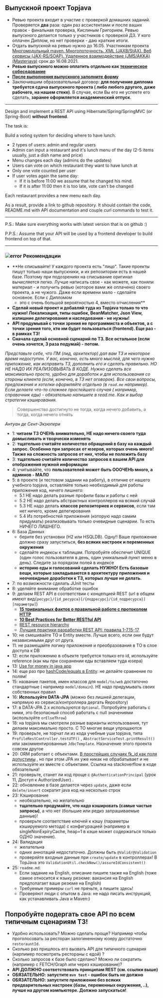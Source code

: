 ## Выпускной проект Topjava

- Ревью проекта входит в участие с проверкой домашних заданий. Проверяется **два** раза: один раз
  ассистентами и после ваших правок - финальная проверка, Кислиным Григорием. Ревью выпускного
  делается только у участников с проверкой ДЗ. У кого оплачен Диплом, но нет проверки - даю краткие
  итоги.
- Отдать выпускной на ревью нужно до 16.05. Участникам
  проекта [Многомодульный maven. Многопоточность. XML (JAXB/StAX). Веб сервисы (JAX-RS/SOAP). Удаленное взаимодействие (JMS/AKKA) (Masterjava)](http://javaops.ru/reg/masterjava)
  срок до 16.08.2021.
- **Ревью выпускного можно оплатить отдельно
  как [техническое собеседование](https://javaops.ru/auth/payonline?payId=I)**
- **[После выполнения выпускного заполните форму](https://docs.google.com/forms/d/1G8cSGBfXIy9bNECo6L-tkxWQYWeVhfzR7te4b-Jwn-Q)**
- Заключившим образовательный договор: **для получение диплома требуется сдача выпускного проекта (
  либо любого другого, даже рабочего, на нашем стеке)**. В случае, если Вы его не успеете его
  сделать, **заранее оформляется академический отпуск**.

----
Design and implement a REST API using Hibernate/Spring/SpringMVC (or Spring-Boot) **without frontend**.

The task is:

Build a voting system for deciding where to have lunch.

 * 2 types of users: admin and regular users
 * Admin can input a restaurant and it's lunch menu of the day (2-5 items usually, just a dish name and price)
 * Menu changes each day (admins do the updates)
 * Users can vote on which restaurant they want to have lunch at
 * Only one vote counted per user
 * If user votes again the same day:
   - If it is before 11:00 we assume that he changed his mind.
   - If it is after 11:00 then it is too late, vote can't be changed

Each restaurant provides a new menu each day.

As a result, provide a link to github repository. It should contain the code, README.md with API
documentation and couple curl commands to test it.

-----------------------------
P.S.: Make sure everything works with latest version that is on github :)

P.P.S.: Assume that your API will be used by a frontend developer to build frontend on top of that.

-----------------------------
### ![error](https://cloud.githubusercontent.com/assets/13649199/13672935/ef09ec1e-e6e7-11e5-9f79-d1641c05cbe6.png) Рекомендации

- **Не списывайте! У каждого проекта есть "лицо". Такие проекты пишут только наши выпускники, и их
  репозитории есть в нашей базе. Поэтому при подозрениях на списывание оригинал вычисляется легко.
  Лучше написать свое - как можете, как поняли материал - и получить ревью (которое вами же
  оплачено) своего проекта, а не чужого. Даже если времени мало - сделайте основное. Если с Дипломом
  - это с очень большой вероятностью 4, вместо отчисления**
- **Сделай новый проект и добавляй туда из Topjava только то что нужно! Локализация, типы ошибок,
  BeanMatcher, Json View, излишние делегирования и наследования - не нужны!**
- **API продумывай с точки зрения не программиста и объектов, а с точки зрения того, кто им будет
  пользоваться (frontend). Еще раз - в рамках ТЗ!**
- **Сначала сделай основной сценарий по ТЗ. Все остальное (если очень хочется, 3 раза подумай) -
  потом.**

*Представьте себе, что ПМ (лид, архитектор) дал вам ТЗ и некоторое время недоступен. У вас, конечно,
есть много мыслей, для чего нужно приложение, как исправить ТЗ, дополнить его и сделать правильно.
НО НЕ НАДО ИХ РЕАЛИЗОВЫВАТЬ В КОДЕ. Нужно сделать все максимально просто, удобно для доработок и для
использования со стороны клиента (если, конечно, в ТЗ нет оговорок). Все свои вопросы, предложения и
хотелки оформляйте отдельно (в `read.me` например). Если делаете что-то сложнее простейшего случая (
например, справочник еды) - обязательно напишите в read.me. Как и выбор стратегии кэширования.*

> Совершенство достигнуто не тогда, когда нечего добавить, а тогда, когда нечего отнять

_Антуан де Сент-Экзюпери_

- 1: **читаем ТЗ ОЧЕНЬ внимательно, НЕ надо ничего своего туда домысливать и творчески изменять**
- 2: **тщательно считайте количество обращений в базу на каждый запрос. Особенно при запросах от
  юзеров, которых очень много! Также на сложность запросов от них, чтобы не положить базу**
- 3: **тщательно считайте количество запросов в вашем API для отображения нужной информации**
- 4: учитывайте, что **пользователей может быть ОООЧЕНЬ много, а админов - МАЛО**
- 5: в проекте (и тестовом задании на работу), в отличие от нашего учебного topjava, оставляйте
  только необходимый для работы приложения код, ничего лишнего:
  - 5.1 НЕ надо делать разные профили базы и работы с ней
  - 5.2 НЕ надо делать абстрактных контроллеров на всякий случай
  - 5.3 НЕ надо делать **классов репозиториев и сервисов**, если там нет ничего, кроме делегирования
  - 5.4 Из потребностей приложения (которую надо самим придумать) реализовывать только очевидные
    сценарии. То есть НИЧЕГО ЛИШНЕГО.
- 6: База Данных
  - берите без установки (H2 или HSQLDB). Одну!! Ваше приложение должно сразу запуститься, **без
    всяких настроек и переменных окружения**
  - сделайте индексы к таблицам. Попробуйте обеспечит UNIQUE (один голос пользователя в день, один
    уникальный пункт меню в день). Следите за порядком полей в индексе
  - **историю еды и голосований сделать НУЖНО! Есть базовые вещи, которые закладываются в
    архитектуру приложения и неочевидные доработки к ТЗ, которых лучше не делать.**
- 7: по возможности сделать JUnit тесты
- 8: уделяйте внимание обработке ошибок
- 9: делаем REST API в соответствии с концепцией REST (url в общем имеют
  вид`{ресурс}/{id_ресурсa}[/{подресурс}/{id_подресурсa}][параметры]`)
  - **[15 тривиальных фактов о правильной работе с протоколом HTTP](https://habrahabr.ru/company/yandex/blog/265569/)**
  - **<a href="https://medium.com/@mwaysolutions/10-best-practices-for-better-restful-api-cbe81b06f291">
    10 Best Practices for Better RESTful API</a>**
  - [REST resource hierarchy](https://stackoverflow.com/questions/20951419/what-are-best-practices-for-rest-nested-resources)
  - [Лучшие практики разработки REST API: правила 1-7,15-17](https://tproger.ru/translations/luchshie-praktiki-razrabotki-rest-api-20-sovetov/)
- 10: не смешивайте TO и Entity вместе. Лучше всего, если они будут независимыми друг от друга.
- 11: не размещайте логику приложения и преобразования в TO в слое доступа к DB
- 12: если приложению в объекте требуется только его id, используйте reference (как мы при
  сохранении еды вставляем туда юзера)
- 13: [Use for money in java app](http://stackoverflow.com/a/43051227/548473)
- 14: еще раз
  про [hashCode/equals в Entity](https://stackoverflow.com/questions/5031614/the-jpa-hashcode-equals-dilemma):
  не делайте сравнение по полям!
- 15: название пакетов, имен классов для `model/to/web` достаточно стандартные (
  например `model/domain`). НЕ надо придумывать своих собственных правил
- 16: **Используйте DATA-JPA** (можно без лишней делегации, напрямую из сервиса/контроллера дергать
  Repository)
- 17: в DATA-JPA 2.x используются `Optional`. Попробуйте работать с ними, это безопасный способ
  работать с null значениями (используйте `orElseThrow`)
- 18: на topjava мы смотрели разные варианты использования, тут делаем максимально просто. С TO
  многие вещи упрощаются
- 19: проверьте, не торчат ли из кода учебные уши topjava, типа `ProfileRestController.testUTF()`
  , `AbstractServiceTest.printResult()` или закомментированные `JdbcTemplate`. Назначение этого
  проекта совсем другое
- 20: ORM работает с
  объектами. [В простейших случаях fk_id как поля допустимы](https://stackoverflow.com/questions/6311776/hibernate-foreign-keys-instead-of-entities)
  , но при этом JPA их уже никак не обрабатывает и не используйте их вместе с объектами. Ссылка на
  stackoverflow в коде обязательна!
- 21: проверьте, станет ли код проще с `@AuthenticationPrincipal` (урок 11, Доступ к AuthorizedUser)
  .
- 22: обновление в базе делается через `update`, даже если `delete/insert` сократит java код на
  несколько строк
- 23: Кэширование
  - необязательно, но желательно
  - **тщательно продумайте, что надо кэшировать (самые частые запросы)**, а что нет (большие или
    редко запрашиваемые данные)!
  - проверьте соответствие ключей к кэшу (параметры кэшируемого метода) с конфигурацией (например в
    singleNonExpiryCache, heap=1 в кэше может содержаться только ОДНО значение).
- 24: Валидация
  - желательна
  - одних аннотаций недостаточно. Должны быть `@Valid/@Validation`
  - проверяйте входные данные при `create/update` в контроллерах! В TopJava
    это `ValidationUtil.checkNew()/assureIdConsistent()`
- 25: `readme.md`:
  - Если задание на English, описание пишите также на English (тоже самое относится к языку резюме:
    вакансия на English предполагает ваше резюме на English)
  - Требуемые примеры `curl` не прячьте, а пишите здесь!
  - Проверяют люди с опытом в Java: не надо писать инструкций, как устанавливать Java и Maven:)

## Попробуйте подергать свое API по всем типичным сценариям ТЗ!

- Удобно использовать? Можно сделать проще? Например чтобы проголосовать за ресторан залогиненному
  юзеру достаточно `restorauntId`.
- Сколько раз пришлось его вызвать API для типичного сценария (нарпимер посмотреть рестораны с едой)
  ?
- Сколько запросов к базе было сделано? Можно ли сократить (например с FETCH/Graph или через
  кэширование)?
- **API ДОЛЖНО соответствовать принципам REST (см. ссылки выше)**
- **ОБЯЗАТЕЛЬНО: запустите `mvn test` - ошибок быть не должно**
- **ОБЯЗАТЕЛЬНО: запустите приложение без всяких предварительных настроек (базы, переменных
  окружения, ..), лучше на другом компьютере. Должно запускаться!**
